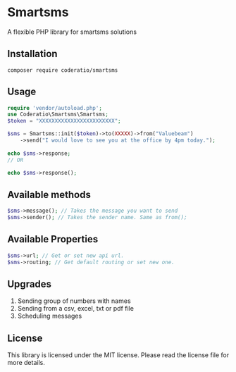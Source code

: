 # Smartsms
A flexible PHP library for smartsms solutions
## Installation
`composer require coderatio/smartsms`
## Usage
```php
require 'vendor/autoload.php';
use Coderatio\Smartsms\Smartsms;
$token = "XXXXXXXXXXXXXXXXXXXXXXXX";

$sms = Smartsms::init($token)->to(XXXXX)->from("Valuebeam")
    ->send("I would love to see you at the office by 4pm today.");
    
echo $sms->response;
// OR

echo $sms->response();
```

## Available methods

```php
$sms->message(); // Takes the message you want to send
$sms->sender(); // Takes the sender name. Same as from();
```

## Available Properties
```php
$sms->url; // Get or set new api url.
$sms->routing; // Get default routing or set new one.
```
## Upgrades
1. Sending group of numbers with names
2. Sending from a csv, excel, txt or pdf file
3. Scheduling messages
## License
This library is licensed under the MIT license. Please read the license file for more details.
